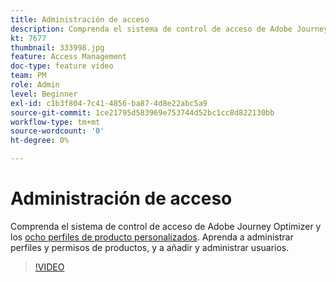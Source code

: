 ```yaml
---
title: Administración de acceso
description: Comprenda el sistema de control de acceso de Adobe Journey Optimizer y los ocho perfiles personalizados. Aprenda a administrar perfiles y permisos de productos, y a añadir y administrar usuarios.
kt: 7677
thumbnail: 333998.jpg
feature: Access Management
doc-type: feature video
team: PM
role: Admin
level: Beginner
exl-id: c1b3f804-7c41-4856-ba87-4d8e22abc5a9
source-git-commit: 1ce21795d583969e753744d52bc1cc8d822130bb
workflow-type: tm+mt
source-wordcount: '0'
ht-degree: 0%

---
```


# Administración de acceso

Comprenda el sistema de control de acceso de Adobe Journey Optimizer y los [ocho perfiles de producto personalizados](https://experienceleague.adobe.com/docs/journey-optimizer/using/administration/ootb-product-profiles.html?lang=es). Aprenda a administrar perfiles y permisos de productos, y a añadir y administrar usuarios.

>[!VIDEO](https://video.tv.adobe.com/v/333998?quality=12)
